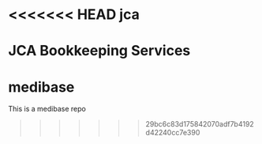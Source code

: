 <<<<<<< HEAD
jca
===

JCA Bookkeeping Services
=======
medibase
========

This is a medibase repo
>>>>>>> 29bc6c83d175842070adf7b4192d42240cc7e390
